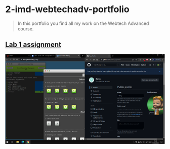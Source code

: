 # 2-imd-webtechadv-portfolio
> In this portfolio you find all my work on the Webtech Advanced course.

## [Lab 1 assignment](https://github.com/ellendeveth/2imd-webtechadvanced-lab1.git)

![Sreenshot GIT](https://github.com/Rix11-H/2-imd-webtechadv-portfolio/blob/main/lab1/screenshot-gitLearning.png)
